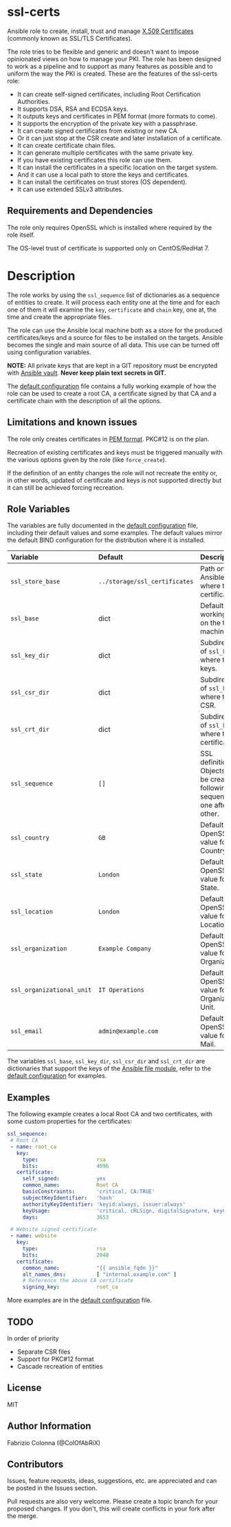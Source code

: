 # ssl-certs

Ansible role to create, install, trust and manage [X.509 Certificates](1) (commonly known as SSL/TLS Certificates).

The role tries to be flexible and generic and doesn't want to impose opinionated views on how to manage your PKI. The role has been designed to work as a pipeline and to support as many features as possible and to uniform the way the PKI is created. These are the features of the ssl-certs role:

 - It can create self-signed certificates, including Root Certification Authorities.
 - It supports DSA, RSA and ECDSA keys.
 - It outputs keys and certificates in PEM format (more formats to come).
 - It supports the encryption of the private key with a passphrase.
 - It can create signed certificates from existing or new CA.
 - Or it can just stop at the CSR create and later installation of a certificate.
 - It can create certificate chain files.
 - It can generate multiple certificates with the same private key.
 - If you have existing certificates this role can use them.
 - It can install the certificates in a specific location on the target system.
 - And it can use a local path to store the keys and certificates.
 - It can install the certificates on trust stores (OS dependent).
 - It can use extended SSLv3 attributes.

## Requirements and Dependencies

The role only requires OpenSSL which is installed where required by the role itself.

The OS-level trust of certificate is supported only on CentOS/RedHat 7.

# Description

The role works by using the `ssl_sequence` list of dictionaries as a sequence of entities to create. It will process each entity one at the time and for each one of them it will examine the `key`, `certificate` and `chain` key, one at, the time and create the appropriate files.

The role can use the Ansible local machine both as a store for the produced certificates/keys and a source for files to be installed on the targets. Ansible becomes the single and main source of all data. This use can be turned off using configuration variables.

**NOTE:** All private keys that are kept in a GIT repository must be encrypted with [Ansible vault](2). **Never keep plain text secrets in GIT.**

The [default configuration](defaults/main.yml) file contains a fully working example of how the role can be used to create a root CA, a certificate signed by that CA and a certificate chain with the description of all the options.

## Limitations and known issues

The role only creates certificates in [PEM format](3). PKC#12 is on the plan.

Recreation of existing certificates and keys must be triggered manually with the various options given by the role (like `force_create`).

If the definition of an entity changes the role will not recreate the entity or, in other words, updated of certificate and keys is not supported directly but it can still be achieved forcing recreation.

## Role Variables

The variables are fully documented in the [default configuration](defaults/main.yml) file, including their default values and some examples.
The default values mirror the default BIND configuration for the distribution where it is installed.

| Variable                  | Default                       | Description                                             |
| :---                      | :---                          | :---                                                    |
| `ssl_store_base`          | `../storage/ssl_certificates` | Path on the Ansible server where to store certificate.  |
| `ssl_base`                | dict                          | Default working path on the target machine.             |
| `ssl_key_dir`             | dict                          | Subdirectory of `ssl_base` where to store keys.         |
| `ssl_csr_dir`             | dict                          | Subdirectory of `ssl_base` where to store CSR.          |
| `ssl_crt_dir`             | dict                          | Subdirectory of `ssl_base` where to store certificates. |
| `ssl_sequence`            | `[]`                          | SSL definitions. Objects will be created following this sequence, one after t       he other.|
| `ssl_country`             | `GB`                          | Default OpenSSL value for Country.                      |
| `ssl_state`               | `London`                      | Default OpenSSL value for State.                        |
| `ssl_location`            | `London`                      | Default OpenSSL value for Location.                     |
| `ssl_organization`        | `Example Company`             | Default OpenSSL value for Organization.                 |
| `ssl_organizational_unit` | `IT Operations`               | Default OpenSSL value for Organizational Unit.          |
| `ssl_email`               | `admin@example.com`           | Default OpenSSL value for E-Mail.                       |

The variables `ssl_base`, `ssl_key_dir`, `ssl_csr_dir` and `ssl_crt_dir` are dictionaries that support the keys of the [Ansible file module](4), refer to the [default configuration](defaults/main.yml) for examples.

## Examples

The following example creates a local Root CA and two certificates, with some custom properties for the certificates:

```Yaml
ssl_sequence:
 # Root CA
 - name: root_ca
   key:
     type:                   rsa
     bits:                   4096
   certificate:
     self_signed:            yes
     common_name:            Root CA
     basicConstraints:       'critical, CA:TRUE'
     subjectKeyIdentifier:   'hash'
     authorityKeyIdentifier: 'keyid:always, issuer:always'
     keyUsage:               'critical, cRLSign, digitalSignature, keyCertSign'
     days:                   3653

 # Website signed certificate
 - name: website
   key:
     type:                   rsa
     bits:                   2048
   certificate:
     common_name:            "{{ ansible_fqdn }}"
     alt_names_dns:          [ "internal.example.com" ]
     # Reference the above CA certificate
     signing_key:            root_ca
```

More examples are in the [default configuration](defaults/main.yml) file.

## TODO

In order of priority

* Separate CSR files
* Support for PKC#12 format
* Cascade recreation of entities

## License

MIT

## Author Information

Fabrizio Colonna (@ColOfAbRiX)

## Contributors

Issues, feature requests, ideas, suggestions, etc. are appreciated and can be posted in the Issues section.

Pull requests are also very welcome. Please create a topic branch for your proposed changes. If you don't, this will create conflicts in your fork after the merge.

[1]: https://www.wikiwand.com/en/X.509#/Certificates
[2]: https://docs.ansible.com/ansible/latest/vault.html
[3]: https://www.wikiwand.com/en/Privacy-Enhanced_Mail
[4]: https://docs.ansible.com/ansible/latest/modules/file_module.html
